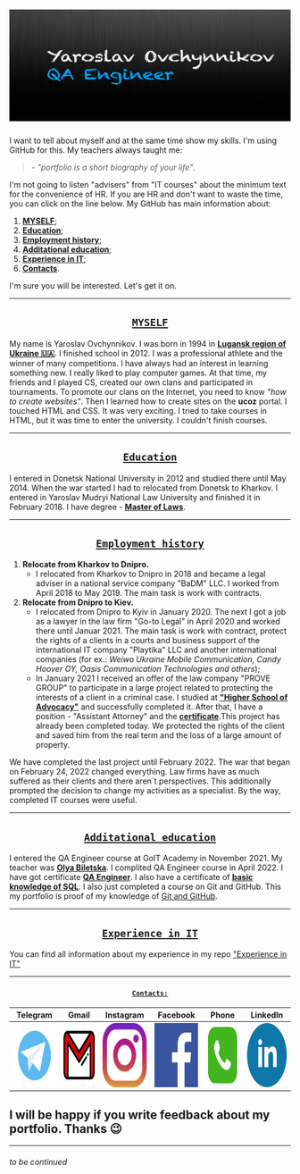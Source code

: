 # <a id=TOP></a><img src = "/images/Header_for_README.png" width = "900" height = "200"/></a>
I want to tell about myself and at the same time show my skills. I'm using GitHub for this. My teachers always taught me: 
> \- _"portfolio is a short biography of your life"_. 

I'm not going to listen "advisers" from "IT courses" about the minimum text for the convenience of HR. If you are HR and don't want to waste the time, you can click on the line below. My GitHub has main information about:
1. **[MYSELF](#MYSELF)**;
2. **[Education](#Education)**;
3. **[Employment history](#Employmenthistory)**;
4. **[Additational education](#Additationaleducation)**;
5. **[Experience in IT](#ExperienceinIT)**;
6. **[Contacts](#Contacts)**.

I'm sure you will be interested. Let's get it on.
___
## <center> <a id=MYSELF>[``` MYSELF ```](#TOP)</a>
My name is Yaroslav Ovchynnikov. I was born in 1994 in **[Lugansk region of Ukraine 🇺🇦](https://www.google.com/maps/place/%D0%A1%D1%82%D0%B0%D1%85%D0%B0%D0%BD%D0%BE%D0%B2,+%D0%9B%D1%83%D0%B3%D0%B0%D0%BD%D1%81%D0%BA%D0%B0%D1%8F+%D0%BE%D0%B1%D0%BB%D0%B0%D1%81%D1%82%D1%8C,+%D0%A3%D0%BA%D1%80%D0%B0%D0%B8%D0%BD%D0%B0,+94000/@48.5681885,38.6237227,13z/data=!3m1!4b1!4m13!1m7!3m6!1s0x411fc564844c6285:0xf8e02e7e879e7164!2z0JvRg9Cz0LDQvdGB0LosINCb0YPQs9Cw0L3RgdC60LDRjyDQvtCx0LvQsNGB0YLRjCwg0KPQutGA0LDQuNC90LAsIDkxMDAw!3b1!8m2!3d48.574041!4d39.307815!3m4!1s0x40e01cb7e0327015:0x84c7b03353a52256!8m2!3d48.5604202!4d38.6487007?hl=ru)**. I finished school in 2012. I was a professional athlete and the winner of many competitions. I have always had an interest in learning something new. I really liked to play computer games. At that time, my friends and I played CS, created our own clans and participated in tournaments. To promote our clans on the Internet, you need to know _"how to create websites"_. Then I learned how to create sites on the **ucoz** portal. I touched HTML and CSS. It was very exciting. I tried to take courses in HTML, but it was time to enter the university. I couldn't finish courses.

___
## <center> <a id=Education> [``` Education ```](#TOP)</a>
I entered in Donetsk National University in 2012 and studied there until May 2014. When the war started I had to relocated from Donetsk to Kharkov. I entered in Yaroslav Mudryi National Law University and finished it in February 2018. I have degree - **[Master of Laws](/images/Diploma.JPG)**. 
___
## <center> <a id=Employmenthistory> [``` Employment history ```](#TOP)</a>
1. **Relocate from Kharkov to Dnipro.**
    - I relocated from Kharkov to Dnipro in 2018 and became a legal adviser in a national service company "BaDM" LLC. I worked from April 2018 to May 2019. The main task is work with contracts.
2. **Relocate from Dnipro to Kiev.**
    - I relocated from Dnipro to Kyiv in January 2020. The next I got a job as a lawyer in the law firm "Go-to Legal" in April 2020 and worked there until Januar 2021. The main task is work with contract, protect the rights of a clients in a courts and business support of the international IT company "Playtika" LLC and another international companies (for ex.: _Weiwo Ukraine Mobile Communication, Candy Hoover OY, Oasis Communication Technologies and others_);  
    - In January 2021 I received an offer of the law company "PROVE GROUP" to participate in a large project related to protecting the interests of a client in a criminal case. I studied at **["Higher School of Advocacy"](/images/Certificate%20HSA.jpg)** and successfully completed it. After that, I have a position - "Assistant Attorney" and the **[certificate](/images/Certificate%20Assis.jpeg)**.This project has already been completed today. We protected the rights of the client and saved him from the real term and the loss of a large amount of property.

We have completed the last project until February 2022. The war that began on February 24, 2022 changed everything. Law firms have as much suffered as their clients and there aren`t perspectives. This additionally prompted the decision to change my activities as a specialist. By the way, completed IT courses were useful.
___

## <center> <a id=Additationaleducation> [``` Additational education ```](#TOP)</a>
I entered the QA Engineer course at GoIT Academy in November 2021. My teacher was **[Olya Biletska](https://www.linkedin.com/in/olya-biletska-859b27149/)**. I complited QA Engineer course in April 2022. I have got certificate **[QA Engineer](/images/GOIT_Certificate.jpeg)**. I also have a certificate of **[basic knowledge of SQL](/images/Datacamp%20SQL.jpeg)**. I also just completed a course on Git and GitHub. This my portfolio is proof of my knowledge of [Git and GitHub](/images/Certificate%20Git%20and%20GitHub.pdf). 
___
## <center> <a id=ExperienceinIT> [``` Experience in IT ```](#TOP) </a>
You can find all information about my experience in my repo ["Experience in IT"](https://github.com/Yaroslav-Ovchynnikov/experience-in-it)
___

#### <center> <a id=Contacts> [``` Contacts: ```](#TOP) </a>
Telegram | Gmail | Instagram | Facebook| Phone|LinkedIn
:------: | :------:|:----------:|:----:|:----:|:---:|
|<a href="http://t.me/ovchynnikov_yaroslav"><img src = "/images/Telegram.jpg" width = "115" height = "115" alt = "Telegram"/></a>|<a href="mailto:yaroslav.ovchynnikov.lex@gmail.com"><img src = "/images/Gmail.png" width = "115" height = "115" alt = "Gmail"/></a>|<a href="https://www.instagram.com/yaroslav_ovchynnikov/"><img src = "/images/Instagram.png" width = "115" height = "115" alt = "Instagram"/></a>|<a href="http://www.fb.com/yaroslav.ovchynnikov"><img src = "/images/Facebook.png" width = "115" height = "115" alt = "Facebook"/></a>|<a href="tel:+38(063)249-97-03"><img src = "/images/Phone.png" width = "115" height = "115" alt = "Phone"/></a>|<a href="http://www.linkedin.com/in/oym/"><img src = "/images/LinkedIN.png" width = "115" height = "115" alt = "LinkedIn"/></a>


## I will be happy if you write feedback about my portfolio. Thanks 😉
___

###### to be continued
